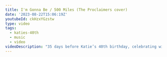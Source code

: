 ```yaml
---
title: I'm Gonna Be / 500 Miles (The Proclaimers cover)
date: '2023-08-22T15:06:19Z'
youtubeId: ckHzxYGzstw
type: video
tags:
  - katies-40th
  - music
  - video
videoDescription: "35 days before Katie’s 40th birthday, celebrating with this tune from 35 years ago.\nThis was our wedding song that came out in 1988! \U0001F935‍♂️\U0001F470‍♀️"
---
```


